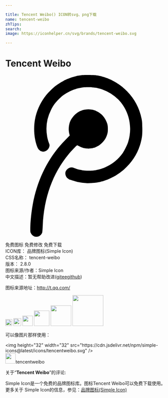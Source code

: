 ```yaml
---

title: Tencent Weibo() ICON转svg、png下载
name: tencent-weibo
zhTips: 
search: 
image: https://iconhelper.cn/svg/brands/tencent-weibo.svg

---
```


# Tencent Weibo  <small style="font-size: 60%;font-weight: 100"></small>

<div id="svg" class="svg-wrap">
<svg role="img" viewBox="0 0 24 24" xmlns="http://www.w3.org/2000/svg"><title>Tencent Weibo icon</title><path d="M4.252 23.936a.97.97 0 0 1-.474-.466c-.08-.167-.086-.222-.086-.653 0-.93.15-2.428.362-3.587.698-3.827 2.373-7.127 4.915-9.671l.574-.58-.074-.293c-.14-.561-.079-1.306.149-1.826.25-.564.784-1.142 1.3-1.416.134-.071.25-.127.253-.123.008 0 .066-.021.137-.049.07-.03.153-.061.189-.068.034-.006.095-.023.14-.034a2.93 2.93 0 0 1 1.341 0c.038.007.11.031.165.052.05.02.091.027.091.02 0-.01.172.072.375.177.61.315 1.03.75 1.317 1.362.222.465.273.704.271 1.248-.004.398-.017.506-.095.764-.182.605-.45 1.004-.965 1.456-.117.1-.25.202-.295.23a7.209 7.209 0 0 1-.54.268c-.011.005-.04.019-.068.03-.027.013-.091.026-.144.036a.562.562 0 0 0-.127.035c-.014.01-.119.026-.23.038-.111.01-.255.023-.32.033-.148.021-.609-.031-.872-.096a3.027 3.027 0 0 1-.623-.262l-.26-.137-.11.08c-.146.114-.835.85-1.186 1.27-2.335 2.805-3.652 6.45-3.827 10.62-.027.628-.052.913-.088 1.023-.072.193-.28.419-.472.512a.993.993 0 0 1-.723.007zm7.853-7.88a1.684 1.684 0 0 0-.307-.038 5.104 5.104 0 0 1-.839-.105c-.038-.007-.126-.021-.2-.035a.753.753 0 0 1-.166-.037.566.566 0 0 0-.122-.034 1.821 1.821 0 0 1-.23-.069.535.535 0 0 0-.147-.048 2.58 2.58 0 0 1-.28-.086 1.747 1.747 0 0 0-.28-.082c-.025.017-.34-.208-.418-.3-.212-.253-.29-.643-.182-.903.148-.343.504-.6.849-.609.116-.003.23.01.256.034.028.02.05.031.05.017 0-.013.036.004.083.035s.086.044.086.031c0-.014.022-.012.045.007.044.037.335.136.462.163.04.007.089.022.106.031s.08.029.143.037c.065.006.246.042.407.073.315.058 1.33.089 1.54.044.064-.014.197-.035.289-.044.096-.007.195-.024.223-.035.029-.01.1-.024.154-.034.14-.024.287-.057.393-.095.027-.011.12-.038.203-.063.084-.02.191-.057.238-.077.049-.019.11-.038.139-.045.023-.005.23-.1.46-.213a6.243 6.243 0 0 0 2.29-1.92c.275-.394.699-1.232.843-1.677.721-2.254.147-4.733-1.478-6.372a6.522 6.522 0 0 0-2.328-1.457 4.057 4.057 0 0 0-.412-.123 3.08 3.08 0 0 1-.246-.057 3.39 3.39 0 0 0-.188-.048 3.985 3.985 0 0 0-.479-.066 2.042 2.042 0 0 1-.273-.037c-.055-.02-.855-.013-1.06.007-.243.02-.396.044-.564.077a3.96 3.96 0 0 1-.257.052l-.171.038-.137.034a.608.608 0 0 0-.1.032.096.096 0 0 0-.057.027c-.015.016-.059.027-.099.027a.191.191 0 0 0-.114.041c-.023.024-.04.028-.04.013 0-.017-.024-.01-.05.015-.03.023-.052.03-.052.02 0-.014-.036-.005-.076.02-.045.02-.093.045-.113.048-.071.014-.729.348-.93.48-.462.29-.627.423-1.054.85-.533.53-.818.924-1.145 1.575a6.276 6.276 0 0 0-.581 3.931c.06.359.143.65.304 1.088.061.163.068.23.044.367-.098.55-.707.957-1.152.772-.065-.026-.12-.045-.12-.033 0 .037-.287-.2-.376-.312a1.87 1.87 0 0 1-.205-.42c-.469-1.301-.55-2.946-.216-4.368a8.318 8.318 0 0 1 1.587-3.222c.315-.39.991-1.053 1.358-1.337.274-.21.899-.622.944-.622.007 0 .13-.069.273-.155a2.15 2.15 0 0 1 .26-.136c0 .01.065-.018.147-.058.079-.042.16-.08.178-.082.02-.004.096-.035.171-.065.075-.036.136-.055.14-.048 0 .005.027-.007.058-.035.034-.024.06-.034.06-.02 0 .015.023.008.05-.017.027-.024.05-.03.05-.018 0 .014.025.007.052-.017s.051-.03.051-.016.025.006.052-.018c.027-.023.05-.033.05-.02 0 .01.043.003.096-.018.052-.02.12-.043.156-.05.054-.015.163-.04.246-.061a.887.887 0 0 0 .101-.032c.038-.01.124-.03.189-.04.065-.01.263-.042.437-.068.237-.038.537-.05 1.215-.043.492.007.945.021.998.031.058.012.172.031.254.041.086.015.214.038.29.059.079.016.192.04.257.052a.629.629 0 0 1 .154.037.23.23 0 0 0 .082.034c.1.024.16.04.17.045.006.007.017.01.035.012l.264.09c.134.044.246.084.255.084s.05.022.086.043c.037.02.08.037.096.04.014 0 .072.028.127.056.057.03.102.046.102.037 0-.024.742.379.949.516.105.072.22.148.252.164.347.212.861.643 1.283 1.077a8.174 8.174 0 0 1 2.154 4.07c.082.414.096.555.108 1.334.015.998-.024 1.392-.215 2.14-.402 1.574-1.23 2.908-2.541 4.098a10 10 0 0 1-1.22.882c-.18.108-1.044.537-1.044.52 0-.01-.033.004-.074.028-.045.024-.086.045-.096.045-.011 0-.125.04-.258.084-.128.045-.246.086-.255.086l-.069.028a.569.569 0 0 1-.137.037c-.167.035-.24.052-.269.069a.554.554 0 0 1-.145.037 3.77 3.77 0 0 0-.273.049 5.506 5.506 0 0 1-.715.089c-.575.045-.875.057-.889.04z"/></svg>
</div>
<detail full-name='tencent-weibo'></detail>

<div class="detail-page">
<p>
<span><span class="badge-success badge">免费图标</span> <span class="badge-success badge">免费修改</span>  <span class="badge-success badge">免费下载</span> </span>
<br/>
<span>
ICON库：
<span class="badge-secondary badge">品牌图标(Simple Icon)</span> 
</span>
<br/>
<span>
CSS名称：
<span class="badge-secondary badge">tencent-weibo</span> 
</span>

<br/>
<span>
版本：
<span class="badge-secondary badge">2.8.0</span> 
</span>
<br/>
<span>图标来源/作者：<span class="badge-light badge">Simple Icon</span></span> 
<br/>
<span class="zh-detail">中文描述：暂无<span class="help-link"><span>帮助改进</span>(<a href="https://gitee.com/liuwave/icon-helper/edit/master/json/brands/tencent-weibo.json" target="_blank" rel="noopener noreferrer">gitee</a><a href="https://github.com/liuwave/icon-helper/edit/master/json/brands/tencent-weibo.json" target="_blank" rel="noopener noreferrer">github</a></span>)</span><br/>
</p>
</div><div class="description description alert alert-light"><p>图标来源地址：<a href="http://t.qq.com/" target="_blank" rel="noopener noreferrer">http://t.qq.com/</a></p></div>
<div class="alert alert-dark">
<img height="21" width="21" src="https://cdn.jsdelivr.net/npm/simple-icons@latest/icons/tencentweibo.svg" />
<img height="24" width="24" src="https://cdn.jsdelivr.net/npm/simple-icons@latest/icons/tencentweibo.svg" />
<img height="32" width="32" src="https://cdn.jsdelivr.net/npm/simple-icons@latest/icons/tencentweibo.svg" />
<img height="48" width="48" src="https://cdn.jsdelivr.net/npm/simple-icons@latest/icons/tencentweibo.svg" />
<img height="64" width="64" src="https://cdn.jsdelivr.net/npm/simple-icons@latest/icons/tencentweibo.svg" />
<img height="96" width="96" src="https://cdn.jsdelivr.net/npm/simple-icons@latest/icons/tencentweibo.svg" />

</div>
<div>
  <p>可以像图片那样使用：    
  </p>
  <div class="alert alert-primary" style="font-size: 14px">
    &lt;img height="32" width="32" src="https://cdn.jsdelivr.net/npm/simple-icons@latest/icons/tencentweibo.svg" /&gt;
    <copy-btn content='<img height="32" width="32" src="https://cdn.jsdelivr.net/npm/simple-icons@latest/icons/tencentweibo.svg" />'></copy-btn>
  </div>
  <div class="alert alert-secondary">
    <img height="32" width="32" src="https://cdn.jsdelivr.net/npm/simple-icons@latest/icons/tencentweibo.svg" />tencentweibo
    <copy-btn content="tencentweibo" btn-title="复制图标名称"></copy-btn>
  </div>
</div>
<div class="icon-detail__container">
<p>关于“<b>Tencent Weibo</b>”的评论:</p>
</div>
<Vssue title="关于“Tencent Weibo”的评论" />
<div><p>Simple Icon是一个免费的品牌图标库。图标Tencent Weibo可以免费下载使用。更多关于  Simple Icon的信息，参见：<a target="_blank" href="https://iconhelper.cn/brands.html">品牌图标(Simple Icon)</a>
</p></div>
